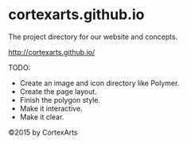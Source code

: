 # cortexarts.github.io
The project directory for our website and concepts.

http://cortexarts.github.io/

TODO:
- Create an image and icon directory like Polymer.
- Create the page layout.
- Finish the polygon style.
- Make it interactive.
- Make it clear.

©2015 by CortexArts
